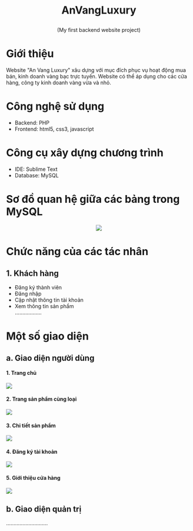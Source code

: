 # <p align="center">AnVangLuxury</p>
<p align="center">
	(My first backend website project)
</p>

# Giới thiệu
Website "An Vang Luxury" xâu dựng với mục đích phục vụ hoạt động mua bán, kinh doanh vàng bạc trực tuyến. Website có thể áp dụng cho các cửa hàng, công ty kinh doanh vàng vừa và nhỏ.

# Công nghệ sử dụng
- Backend: PHP
- Frontend: html5, css3, javascript

# Công cụ xây dựng chương trình
- IDE: Sublime Text
- Database: MySQL

# Sơ đồ quan hệ giữa các bảng trong MySQL
<p align="center"><img src="image_test/csdl/ERD_MySQL.PNG"></p>

# Chức năng của các tác nhân
## 1. Khách hàng ##
- Đăng ký thành viên<br/>
- Đăng nhập<br/>
- Cập nhật thông tin tài khoản<br/>
- Xem thông tin sản phẩm<br/>
..................

# Một số giao diện
## a. Giao diện người dùng ##

#### 1. Trang chủ

<p align="left">
	<img src="image_test/trangchu.png">
</p>

#### 2. Trang sản phẩm cùng loại

<p align="left">
	<kbd>
		<img src="image_test/sp_cungloai.png">
	</kbd>
</p>

#### 3. Chi tiết sản phẩm

<p align="left">
	<kbd>
		<img src="image_test/chitiet_sp.png">
	</kbd>
</p>

#### 4. Đăng ký tài khoản

<p align="left">
	<kbd>
		<img src="image_test/dang_ky.png">
	</kbd>
</p>

#### 5. Giới thiệu cửa hàng

<p align="left">
	<kbd>
		<img src="image_test/gioi_thieu_ct.png">
	</kbd>
</p>


## b. Giao diện quản trị ##

............................
